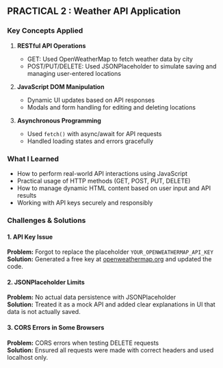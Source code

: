 ## PRACTICAL 2 : Weather API Application 
### Key Concepts Applied

1. **RESTful API Operations**
   - GET: Used OpenWeatherMap to fetch weather data by city
   - POST/PUT/DELETE: Used JSONPlaceholder to simulate saving and managing user-entered locations

2. **JavaScript DOM Manipulation**
   - Dynamic UI updates based on API responses
   - Modals and form handling for editing and deleting locations

3. **Asynchronous Programming**
   - Used `fetch()` with async/await for API requests
   - Handled loading states and errors gracefully


### What I Learned

- How to perform real-world API interactions using JavaScript
- Practical usage of HTTP methods (GET, POST, PUT, DELETE)
- How to manage dynamic HTML content based on user input and API results
- Working with API keys securely and responsibly


### Challenges & Solutions

#### 1. API Key Issue
**Problem:** Forgot to replace the placeholder `YOUR_OPENWEATHERMAP_API_KEY`  
**Solution:** Generated a free key at [openweathermap.org](https://openweathermap.org) and updated the code.

#### 2. JSONPlaceholder Limits
**Problem:** No actual data persistence with JSONPlaceholder  
**Solution:** Treated it as a mock API and added clear explanations in UI that data is not actually saved.

#### 3. CORS Errors in Some Browsers
**Problem:** CORS errors when testing DELETE requests  
**Solution:** Ensured all requests were made with correct headers and used localhost only.
